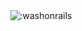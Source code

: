<div align="center">
  <img src="https://count.getloli.com/get/@:washonrails?theme=asoul" alt=":washonrails" />
</div>
